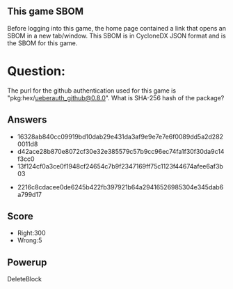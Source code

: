 ## This game SBOM
Before logging into this game,
the home page contained a link
that opens an SBOM in a new tab/window.
This SBOM is in CycloneDX JSON format
and is the SBOM for this game.

# Question:
The purl for the github authentication used for
this game is
"pkg:hex/ueberauth_github@0.8.0".
What is SHA-256 hash of the package?

## Answers
- 16328ab840cc09919bd10dab29e431da3af9e9e7e7e6f0089dd5a2d2820011d8
- d42ace28b870e8072cf30e32e385579c57b9cc96ec74fa1f30f30da9c14f3cc0
- 13f124cf0a3ce0f1948cf24654c7b9f2347169ff75c1123f44674afee6af3b03
* 2216c8cdacee0de6245b422fb397921b64a29416526985304e345dab6a799d17


## Score
- Right:300
- Wrong:5

## Powerup
DeleteBlock

